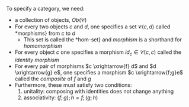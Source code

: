 To specify a category, we need: 

- a collection of objects, $Ob(\mathcal{C})$
- For every two objects $c$ and $d$, one specifies a set $\mathcal{C}(c,d)$ 
  called *morphisms} from $c$ to $d$
  - This set is called the *hom-set} and *morphism* is a shorthand for 
    *homomorphism*
- For every object $c$ one specifies a morphism $id_c \in \mathcal{C}(c,c)$ 
  called the *identity morphism*
- For every pair of morphisms $c \xrightarrow{f} d$ and $d \xrightarrow{g} e$, 
  one specifies a morphism $c \xrightarrow{f;g}e$ called the *composite* of $f$ 
  and $g$
- Furthermore, these must satisfy two conditions:
    1. unitality: composing with identities does not change anything
    2. associativity: $(f;g);h = f;(g;h)$